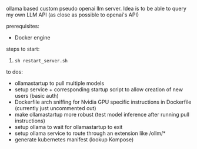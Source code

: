 
ollama based custom pseudo openai llm server. Idea is to be able to query my own LLM API (as close as possible to openai's API)


prerequisites: 
  - Docker engine 


steps to start: 
 1. `sh restart_server.sh`

to dos: 
 - ollamastartup to pull multiple models 
 - setup service + corresponding startup script to allow creation of new users (basic auth) 
 - Dockerfile arch sniffing for Nvidia GPU specific instructions in Dockerfile (currently just uncommented out) 
 - make ollamastartup more robust (test model inference after running pull instructions)
 - setup ollama to wait for ollamastartup to exit 
 - setup ollama service to route through an extension like /ollm/*
 - generate kubernetes manifest (lookup Kompose)
